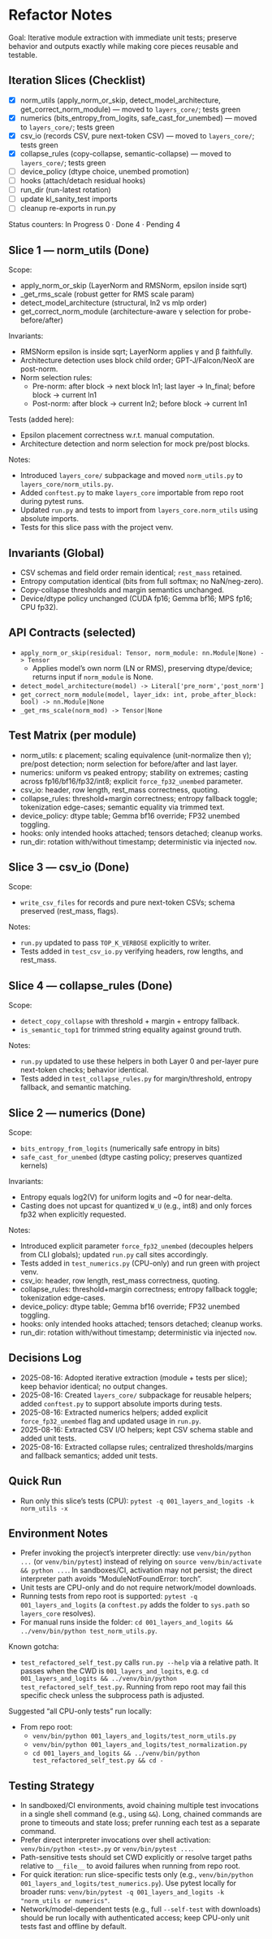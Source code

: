 # Refactor Notes

Goal: Iterative module extraction with immediate unit tests; preserve behavior and outputs exactly while making core pieces reusable and testable.

## Iteration Slices (Checklist)

- [x] norm_utils (apply_norm_or_skip, detect_model_architecture, get_correct_norm_module) — moved to `layers_core/`; tests green
- [x] numerics (bits_entropy_from_logits, safe_cast_for_unembed) — moved to `layers_core/`; tests green
- [x] csv_io (records CSV, pure next-token CSV) — moved to `layers_core/`; tests green
- [x] collapse_rules (copy-collapse, semantic-collapse) — moved to `layers_core/`; tests green
- [ ] device_policy (dtype choice, unembed promotion)
- [ ] hooks (attach/detach residual hooks)
- [ ] run_dir (run-latest rotation)
- [ ] update kl_sanity_test imports
- [ ] cleanup re-exports in run.py

Status counters: In Progress 0 · Done 4 · Pending 4

## Slice 1 — norm_utils (Done)

Scope:
- apply_norm_or_skip (LayerNorm and RMSNorm, epsilon inside sqrt)
- _get_rms_scale (robust getter for RMS scale param)
- detect_model_architecture (structural, ln2 vs mlp order)
- get_correct_norm_module (architecture-aware γ selection for probe-before/after)

Invariants:
- RMSNorm epsilon is inside sqrt; LayerNorm applies γ and β faithfully.
- Architecture detection uses block child order; GPT-J/Falcon/NeoX are post-norm.
- Norm selection rules:
  - Pre-norm: after block → next block ln1; last layer → ln_final; before block → current ln1
  - Post-norm: after block → current ln2; before block → current ln1

Tests (added here):
- Epsilon placement correctness w.r.t. manual computation.
- Architecture detection and norm selection for mock pre/post blocks.

Notes:
- Introduced `layers_core/` subpackage and moved `norm_utils.py` to `layers_core/norm_utils.py`.
- Added `conftest.py` to make `layers_core` importable from repo root during pytest runs.
- Updated `run.py` and tests to import from `layers_core.norm_utils` using absolute imports.
- Tests for this slice pass with the project venv.

## Invariants (Global)

- CSV schemas and field order remain identical; `rest_mass` retained.
- Entropy computation identical (bits from full softmax; no NaN/neg-zero).
- Copy-collapse thresholds and margin semantics unchanged.
- Device/dtype policy unchanged (CUDA fp16; Gemma bf16; MPS fp16; CPU fp32).

## API Contracts (selected)

- `apply_norm_or_skip(residual: Tensor, norm_module: nn.Module|None) -> Tensor`
  - Applies model’s own norm (LN or RMS), preserving dtype/device; returns input if `norm_module` is None.
- `detect_model_architecture(model) -> Literal['pre_norm','post_norm']`
- `get_correct_norm_module(model, layer_idx: int, probe_after_block: bool) -> nn.Module|None`
- `_get_rms_scale(norm_mod) -> Tensor|None`

## Test Matrix (per module)

- norm_utils: ε placement; scaling equivalence (unit-normalize then γ); pre/post detection; norm selection for before/after and last layer.
- numerics: uniform vs peaked entropy; stability on extremes; casting across fp16/bf16/fp32/int8; explicit `force_fp32_unembed` parameter.
- csv_io: header, row length, rest_mass correctness, quoting.
- collapse_rules: threshold+margin correctness; entropy fallback toggle; tokenization edge-cases; semantic equality via trimmed text.
- device_policy: dtype table; Gemma bf16 override; FP32 unembed toggling.
- hooks: only intended hooks attached; tensors detached; cleanup works.
- run_dir: rotation with/without timestamp; deterministic via injected `now`.

## Slice 3 — csv_io (Done)

Scope:
- `write_csv_files` for records and pure next-token CSVs; schema preserved (rest_mass, flags).

Notes:
- `run.py` updated to pass `TOP_K_VERBOSE` explicitly to writer.
- Tests added in `test_csv_io.py` verifying headers, row lengths, and rest_mass.

## Slice 4 — collapse_rules (Done)

Scope:
- `detect_copy_collapse` with threshold + margin + entropy fallback.
- `is_semantic_top1` for trimmed string equality against ground truth.

Notes:
- `run.py` updated to use these helpers in both Layer 0 and per-layer pure next-token checks; behavior identical.
- Tests added in `test_collapse_rules.py` for margin/threshold, entropy fallback, and semantic matching.

## Slice 2 — numerics (Done)

Scope:
- `bits_entropy_from_logits` (numerically safe entropy in bits)
- `safe_cast_for_unembed` (dtype casting policy; preserves quantized kernels)

Invariants:
- Entropy equals log2(V) for uniform logits and ~0 for near-delta.
- Casting does not upcast for quantized `W_U` (e.g., int8) and only forces fp32 when explicitly requested.

Notes:
- Introduced explicit parameter `force_fp32_unembed` (decouples helpers from CLI globals); updated `run.py` call sites accordingly.
- Tests added in `test_numerics.py` (CPU-only) and run green with project venv.
- csv_io: header, row length, rest_mass correctness, quoting.
- collapse_rules: threshold+margin correctness; entropy fallback toggle; tokenization edge-cases.
- device_policy: dtype table; Gemma bf16 override; FP32 unembed toggling.
- hooks: only intended hooks attached; tensors detached; cleanup works.
- run_dir: rotation with/without timestamp; deterministic via injected `now`.

## Decisions Log

- 2025-08-16: Adopted iterative extraction (module + tests per slice); keep behavior identical; no output changes.
- 2025-08-16: Created `layers_core/` subpackage for reusable helpers; added `conftest.py` to support absolute imports during tests.
- 2025-08-16: Extracted numerics helpers; added explicit `force_fp32_unembed` flag and updated usage in `run.py`.
- 2025-08-16: Extracted CSV I/O helpers; kept CSV schema stable and added unit tests.
- 2025-08-16: Extracted collapse rules; centralized thresholds/margins and fallback semantics; added unit tests.

## Quick Run

- Run only this slice’s tests (CPU): `pytest -q 001_layers_and_logits -k norm_utils -x`

## Environment Notes

- Prefer invoking the project’s interpreter directly: use `venv/bin/python ...` (or `venv/bin/pytest`) instead of relying on `source venv/bin/activate && python ...`. In sandboxes/CI, activation may not persist; the direct interpreter path avoids “ModuleNotFoundError: torch”.
- Unit tests are CPU-only and do not require network/model downloads.
- Running tests from repo root is supported: `pytest -q 001_layers_and_logits` (a `conftest.py` adds the folder to `sys.path` so `layers_core` resolves).
- For manual runs inside the folder: `cd 001_layers_and_logits && ../venv/bin/python test_norm_utils.py`.

Known gotcha:
- `test_refactored_self_test.py` calls `run.py --help` via a relative path. It passes when the CWD is `001_layers_and_logits`, e.g. `cd 001_layers_and_logits && ../venv/bin/python test_refactored_self_test.py`. Running from repo root may fail this specific check unless the subprocess path is adjusted.

Suggested “all CPU-only tests” run locally:
- From repo root:
  - `venv/bin/python 001_layers_and_logits/test_norm_utils.py`
  - `venv/bin/python 001_layers_and_logits/test_normalization.py`
  - `cd 001_layers_and_logits && ../venv/bin/python test_refactored_self_test.py && cd -`

## Testing Strategy

- In sandboxed/CI environments, avoid chaining multiple test invocations in a single shell command (e.g., using `&&`). Long, chained commands are prone to timeouts and state loss; prefer running each test as a separate command.
- Prefer direct interpreter invocations over shell activation: `venv/bin/python <test>.py` or `venv/bin/pytest ...`.
- Path-sensitive tests should set CWD explicitly or resolve target paths relative to `__file__` to avoid failures when running from repo root.
- For quick iteration: run slice-specific tests only (e.g., `venv/bin/python 001_layers_and_logits/test_numerics.py`). Use pytest locally for broader runs: `venv/bin/pytest -q 001_layers_and_logits -k "norm_utils or numerics"`.
- Network/model-dependent tests (e.g., full `--self-test` with downloads) should be run locally with authenticated access; keep CPU-only unit tests fast and offline by default.
